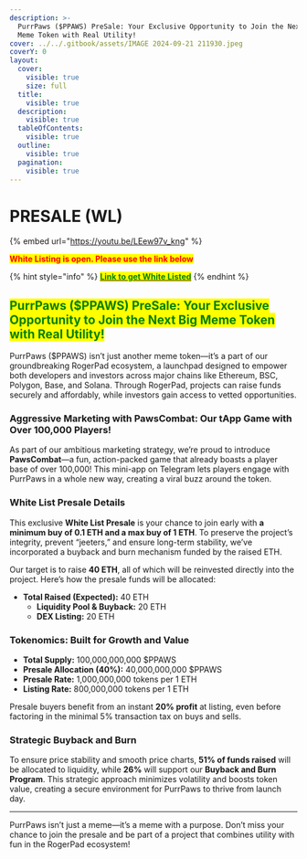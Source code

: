 ```yaml
---
description: >-
  PurrPaws ($PPAWS) PreSale: Your Exclusive Opportunity to Join the Next Big
  Meme Token with Real Utility!
cover: ../../.gitbook/assets/IMAGE 2024-09-21 211930.jpeg
coverY: 0
layout:
  cover:
    visible: true
    size: full
  title:
    visible: true
  description:
    visible: true
  tableOfContents:
    visible: true
  outline:
    visible: true
  pagination:
    visible: true
---
```


# PRESALE (WL)



{% embed url="https://youtu.be/LEew97v_kng" %}

<mark style="color:red;">**White Listing is open.  Please use the link below**</mark>

{% hint style="info" %}
[<mark style="color:green;">**Link to get White Listed**</mark>](https://forms.gle/2rYavUMTc7beh9Jc6)
{% endhint %}

## <mark style="color:green;">**PurrPaws ($PPAWS) PreSale: Your Exclusive Opportunity to Join the Next Big Meme Token with Real Utility!**</mark>

PurrPaws ($PPAWS) isn’t just another meme token—it’s a part of our groundbreaking RogerPad ecosystem, a launchpad designed to empower both developers and investors across major chains like Ethereum, BSC, Polygon, Base, and Solana. Through RogerPad, projects can raise funds securely and affordably, while investors gain access to vetted opportunities.

### Aggressive Marketing with PawsCombat: Our tApp Game with Over 100,000 Players!

As part of our ambitious marketing strategy, we’re proud to introduce **PawsCombat**—a fun, action-packed game that already boasts a player base of over 100,000! This mini-app on Telegram lets players engage with PurrPaws in a whole new way, creating a viral buzz around the token.

### White List Presale Details

This exclusive **White List Presale** is your chance to join early with **a minimum buy of 0.1 ETH and a max buy of 1 ETH**. To preserve the project’s integrity, prevent “jeeters,” and ensure long-term stability, we’ve incorporated a buyback and burn mechanism funded by the raised ETH.

Our target is to raise **40 ETH**, all of which will be reinvested directly into the project. Here’s how the presale funds will be allocated:

* **Total Raised (Expected):** 40 ETH
  * **Liquidity Pool & Buyback:** 20 ETH
  * **DEX Listing:** 20 ETH

### Tokenomics: Built for Growth and Value

* **Total Supply:** 100,000,000,000 $PPAWS
* **Presale Allocation (40%):** 40,000,000,000 $PPAWS
* **Presale Rate:** 1,000,000,000 tokens per 1 ETH
* **Listing Rate:** 800,000,000 tokens per 1 ETH

Presale buyers benefit from an instant **20% profit** at listing, even before factoring in the minimal 5% transaction tax on buys and sells.

### Strategic Buyback and Burn

To ensure price stability and smooth price charts, **51% of funds raised** will be allocated to liquidity, while **26%** will support our **Buyback and Burn Program**. This strategic approach minimizes volatility and boosts token value, creating a secure environment for PurrPaws to thrive from launch day.

***

PurrPaws isn’t just a meme—it’s a meme with a purpose. Don’t miss your chance to join the presale and be part of a project that combines utility with fun in the RogerPad ecosystem!
